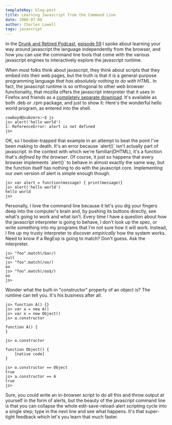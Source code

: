 ```yaml
---
templateKey: blog-post
title: Learning Javascript from the Command Line
date: 2006-07-08
author: Charles Lowell
tags: javascript
---
```


<p>In the <a href="http://www.drunkandretired/podcast">Drunk and Retired Podcast</a>, <a href="http://www.drunkandretired.com/2006/07/08/drunkandretiredcom-podcast-episode-59-lightside-v-darkside-plus-learning-javascript-the-language-not-the-javascript-the-browser-scriptus/#comments">episode  59</a> I spoke about learning your way around javascript the language independently from the browser, and how you can use the command line tools that come with the various javascript engines to interactively explore the javascript runtime.</p>

<p>When most folks think about javascript, they think about scripts that they embed into their web pages, but the truth is that it is a general-purpose programming language <em>that has absolutely nothing to do with HTML</em>. In fact, the javascript runtime is so orthogonal to other web browser functionality, that mozilla offers the javascript interpreter that it uses in Firefox and friends as a <a href="http://www.mozilla.org/js/spidermonkey">completely separate download</a>. It's available as both .deb or .rpm package, and just to show it: Here's the wonderful hello world program, as entered into the shell.</p>

    cowboyd@subzero:~$ js
    js> alert('hello world')
    1: ReferenceError: alert is not defined
    js>    

<p>OK, so I boobie-trapped that example in an attempt to beat the point I've been making to death. It's an error because `alert()` isn't actually part of javascript. In the context with which we're familiar(DHTML), it's a function that's <em>defined by the browser</em>. Of course, it just so happens that every browser implements `alert()` to behave in almost exactly the same way, but the function itself has nothing to do with the javascript core. Implementing our own version of alert is simple enough though.</p>

    js> var alert = function(message) { print(message)}
    js> alert('hello world')
    hello world
    js>            

<p>Personally, I love the command line because it let's you dig your fingers deep into the computer's brain and, by pushing its buttons directly, see what's going to work and what isn't. Every time I have a question about how the javascript interpreter is going to behave, I don't look up the spec, or write something into my programs that I'm not sure how it will work. Instead, I fire up my trusty interpreter to discover <em>empirically</em> how the system works. Need to know if a RegExp is going to match? Don't guess. Ask the interpreter.</p>

    js> "foo".match(/bar/)
    null
    js> "foo".match(/oo/)
    oo
    js> "foo".match(/oo$/)
    oo
    js>             

<p>Wonder what the built-in "constructor" property of an object is? The runtime can tell you. It's his business after all.</p>

    js> function A() {}
    js> var a = new A()
    js> var o = new Object()
    js> a.constructor

    function A() {
    }

    js> o.constructor

    function Object() {
        [native code]
    }

    js> o.constructor == Object
    true
    js> a.constructor == A
    true
    js>                            

<p>Sure, you could write an in-browser script to do all this and throw output at yourself in the form of alerts, but the beauty of the javascript command line is that you can collapse the whole edit-save-reload-alert scripting cycle into a single step; type in the next line and see what happens. It's that super-tight feedback which let's you learn that much faster.</p>
